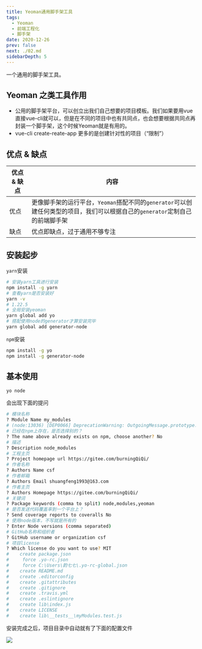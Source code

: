 ```yaml
---
title: Yeoman通用脚手架工具
tags: 
  - Yeoman
  - 前端工程化
  - 脚手架
date: 2020-12-26
prev: false
next: ./02.md
sidebarDepth: 5
---
```

一个通用的脚手架工具。

## Yeoman 之类工具作用
- 公用的脚手架平台，可以创立出我们自己想要的项目模板。我们如果要用vue直接vue-cli就可以，但是在不同的项目中也有共同点，也会想要根据共同点再封装一个脚手架，这个时候Yeoman就是有用的。
- vue-cli create-reate-app 更多的是创建针对性的项目（“限制”）

## 优点 & 缺点
优点 & 缺点 | 内容
---|---
优点 | 更像脚手架的运行平台，`Yeoman`搭配不同的`generator`可以创建任何类型的项目，我们可以根据自己的`generator`定制自己的前端脚手架
缺点 | 优点即缺点，过于通用不够专注

## 安装起步
`yarn`安装
```bash
# 安装yarn工具进行安装
npm install -g yarn
# 查看yarn是否安装好
yarn -v
# 1.22.5
# 全局安装yeoman
yarn global add yo
# 搭配使用node的generator才算安装完毕
yarn global add generator-node
```
`npm`安装
```bash
npm install -g yo
npm install -g generator-node
```
## 基本使用

```bash
yo node
```
会出现下面的提问
```bash
# 模块名称
? Module Name my_modules
# (node:13036) [DEP0066] DeprecationWarning: OutgoingMessage.prototype._headers is deprecated
# 已经在npm上存在，是否选择别的？
? The name above already exists on npm, choose another? No
# 描述
? Description node_modules
# 工程主页
? Project homepage url https://gitee.com/burningQiQi/
# 作者名称
? Authors Name csf
# 作者邮箱
? Authors Email shuangfeng1993@163.com
# 作者主页
? Authors Homepage https://gitee.com/burningQiQi/
# 关键词
? Package keywords (comma to split) node,modules,yeoman
# 是否发送代码覆盖率到一个平台上？
? Send coverage reports to coveralls No
# 使用node版本，不写就是所有的
? Enter Node versions (comma separated) 
# GitHub名称和组织者
? GitHub username or organization csf
# 项目license
? Which license do you want to use? MIT
#    create package.json
#     force .yo-rc.json
#     force C:\Users\韵七七\.yo-rc-global.json
#    create README.md
#    create .editorconfig
#    create .gitattributes
#    create .gitignore
#    create .travis.yml
#    create .eslintignore
#    create lib\index.js
#    create LICENSE
#    create lib\__tests__\myModules.test.js

```
安装完成之后，项目目录中自动就有了下面的配置文件

![](https://p3-juejin.byteimg.com/tos-cn-i-k3u1fbpfcp/b505b71b0dcd4c3893bced27dd9f6df1~tplv-k3u1fbpfcp-watermark.image)


